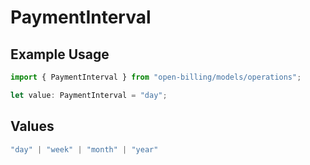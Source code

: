 # PaymentInterval

## Example Usage

```typescript
import { PaymentInterval } from "open-billing/models/operations";

let value: PaymentInterval = "day";
```

## Values

```typescript
"day" | "week" | "month" | "year"
```